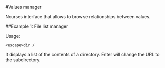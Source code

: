 #Values manager

Ncurses interface that allows to browse relationships between values.

##Example 1: File list manager

Usage:

    <escape>dir /

It displays a list of the contents of a directory. Enter will change the URL to the subdirectory.
